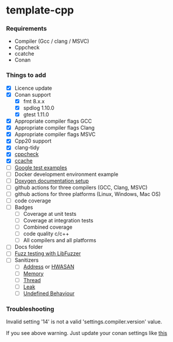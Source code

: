 # template-cpp

### Requirements
- Compiler (Gcc / clang / MSVC)
- Cppcheck
- ccatche
- Conan

### Things to add
- [x] Licence update
- [x] Conan support
    - [x] fmt 8.x.x
    - [x] spdlog 1.10.0
    - [x] gtest 1.11.0
- [x] Appropriate compiler flags GCC 
- [x] Appropriate compiler flags Clang
- [x] Appropriate compiler flags MSVC
- [x] Cpp20 support
- [x] clang-tidy
- [x] [cppcheck](https://cppcheck.sourceforge.io/)
- [x] [ccache](https://ccache.dev/)
- [ ] [Google test examples](https://google.github.io/googletest/)
- [ ] Docker development environment example
- [ ] [Doxygen documentation setup](https://www.doxygen.nl/index.html)
- [ ] github actions for three compilers (GCC, Clang, MSVC)
- [ ] github actions for three platforms (Linux, Windows, Mac OS)
- [ ] code coverage
- [ ] Badges
    - [ ] Coverage at unit tests
    - [ ] Coverage at integration tests
    - [ ] Combined coverage
    - [ ] code quality c/c++
    - [ ] All compilers and all platforms
- [ ] Docs folder
- [ ] [Fuzz testing with LibFuzzer](https://llvm.org/docs/LibFuzzer.html)
- [ ] Sanitizers
    - [ ] [Address](https://github.com/google/sanitizers/wiki/AddressSanitizer) or [HWASAN](https://clang.llvm.org/docs/HardwareAssistedAddressSanitizerDesign.html)
    - [ ] [Memory](https://github.com/google/sanitizers/wiki/MemorySanitizer)
    - [ ] [Thread](https://github.com/google/sanitizers/wiki/ThreadSanitizerCppManual)
    - [ ] [Leak](https://github.com/google/sanitizers/wiki/AddressSanitizerLeakSanitizer)
    - [ ] [Undefined Behaviour](https://clang.llvm.org/docs/UndefinedBehaviorSanitizer.html)

### Troubleshooting

Invalid setting '14' is not a valid 'settings.compiler.version' value.

If you see above warning. Just update your conan settings like [this](https://docs.conan.io/en/1.36/extending/custom_settings.html#custom-settings)
